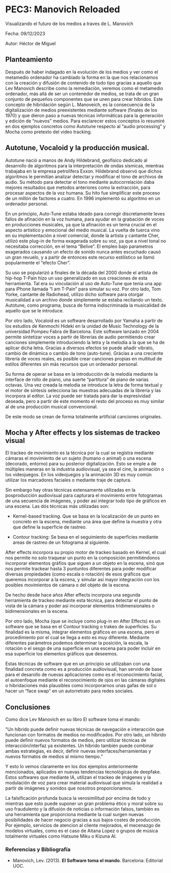


# PEC3: Manovich Reloaded

Visualizando el futuro de los medios a traves de L. Manovich

  

Fecha: 09/12/2023

Autor: Héctor de Miguel

  

## Planteamiento

  

Después de haber indagado en la evolución de los medios y  ver como el metamedio ordenador ha cambiado la forma en la que nos relacionamos con la creación y difusión de contenido de todo tipo gracias a aquello que Lev Manovich describe como la remediación, veremos como el metamedio ordenador, más allá de ser un contenedor de medios, se trata de un gran conjunto de pequeños componentes que se unen para crear híbridos. Este concepto de hibridación según L. Manoveich, es la consecuencia de la digitalización de medios preexistentes mediante software (finales de los 1970) y que dieron paso a nuevas técnicas informáticas para la generación y edición de “nuevos” medios. Para esclarecer estos conceptos lo resumiré en dos ejemplos concretos como Autotune respecto al “audio processing” y Mocha como pretexto del video tracking.

  

## Autotune, Vocaloid y la producción musical.

  

Autotune nació a manos de Andy Hildebrand, geofisico dedicado al desarrollo de algoritmos para la interpretación de ondas sísmicas, mientras trabajaba en la empresa petrolifera Exxon. Hildebrand observó que dichos algoritmos le permitían analizar detectar y modificar el tono de archivos de audio. Su método para detectar el tono mediante autocorrelación daba mejores resultados que metodos anteriores como la extracción, para procesar aspectos de la voz humana. Su hito fue simplificar este proceso de un millón de factores a cuatro. En 1996 implementó su algoritmo en un ordenador personal.

  

En un principio, Auto-Tune estaba ideado para corregir discretamente leves fallos de afinación en la voz humana, para ayudar en la grabación de voces en producciones musicales, ya que la afinación es un tema crucial en el aspecto artístico y emocional del medio musical. La vuelta de tuerca vino en su implementación a nivel comercial, donde la artista y cantante Cher, utilizó este plug-in de forma exagerada sobre su voz, ya que a nivel tonal no necesitaba corrección, en el tema “Belive”. El empleo bajo parametros exagerados causando un efecto de sonido nunca antes escuchado causó un gran revuelo, y a partir de entonces este recurso estilístico se llamó popularmente el “efecto Cher”.

  

Su uso se popularizó a finales de la década del 2000 donde el artista de hip-hop T-Pain hizo un uso generalizado en sus creaciones de esta herramienta. Tal era su vinculación al uso de Auto-Tune que tenía una app para iPhone llamada “I am T-Pain” para simular su voz. Por otro lado, Tom Yorke, cantante de Radiohead, utilizo dicho software para otorgar musicalidad a un archivo donde simplemente se estaba recitando un texto. Autotune, como programa, busca de forma indiscriminada la musicalidad de aquello que se le introduce.

  

Por otro lado, Vocaloid es un software desarrollado por Yamaha a partir de los estudios de Kenmochi Hideki en la unidad de Music Technology de la universidad Pompeu Fabra de Barcelona. Este software lanzado en 2004 permite sintetizar voces a partir de librerías de audio permitiendo crear canciones simplemente introduciendo la letra y la melodía a la que se ha de aplicar dicha letra. Gracias a diversos efectos se puede añadir vibrato, cambio de dinámica o cambio de tono (auto-tune). Grácias a una creciente librería de voces reales, es posible crear canciones propias en multitud de estilos diferentes sin más recursos que un ordenador personal.

  

Su forma de operar se basa en la introducción de la melodía mediante la interface de rollo de piano, una suerte “partitura” de piano de varias octavas. Una vez creada la melodia se introduce la letra de forma textual y el motor de síntesis selecciona las muestras adecuadas de la librería y las incorpora al editor. La voz puede ser tratada para dar la expresividad deseada, pero a partir de este momento el resto del proceso es muy similar al de una producción musical convencional.

De este modo se crean de forma totalmente artificial canciones originales.

  
  

## Mocha y After effects y los sistemas de trackeo visual

  

El trackeo de movimiento es la técnica por la cual se registra mediante cámaras el movimiento de un sujeto (humano o animal) o una escena (decorado, entorno) para su posterior digitalización. Esto se emple a de múltiples maneras en la industria audiovisual, ya sea el cine, la animación o los videojuegos. En los videojuegos y la animación 3D es muy común utilizar los marcadores faciales o mediante traje de captura.

  

Sin embargo hay otras técnicas extensamente utilizadas en la posproducción audiovisual para capturara el movimiento entre fotogramas de una secuencia de imágenes, y poder así integrar todo tipo de gráficos en una escena. Las dós técnicas más utilizadas son:

  

-   Kernel-based tracking. Que se basa en la localización de un punto en concreto en la escena, mediante una área que define la muestra y otra que define la superficie de rastreo.
    
-   Contour tracking: Se basa en el seguimiento de superficies mediante areas de rastreo de un fotograma al siguiente.
    

  

After effects incorpora su propio motor de trackeo basado en Kernel, el cual nos permite no solo traquear un punto en la composición permitiéndonos incorporar elementos gráfios que siguen a un objeto en la escena, sinó que nos permite trackear hasta 3 puntuntos diferentes para poder modificar diversas propiedades (como escala o rotación) de esos gráficos que queremos incorporar a la escena, y simular así mayor integración con los posibles movimientos de cámara o del objeto de la escena.

  

De hecho desde hace años After effects incorpora una segunda herramienta de trackeo mediante esta técnica, para detectar el punto de vista de la cámara y poder así incorporar elementos tridimensionales o bidimensionales en la escena.

  

Por otro lado, Mocha (que se incluye como plug-in en After Effects) es un software que se basa en el Contour tracking o trakeo de superficies. Su finalidad es la misma, integrar elementos gráficos en una escena, pero el procedimiento por el cual se llega a esto es muy diferente. Mediante diferentes parámetros podemos determinar la posición, la escala, la rotación o el sesgo de una superficie en una escena para poder incluir en esa superficie los elementos gráficos que deseemos.

  

Estas técnicas de software que en un principio se utilizaban con una finalidad concreta como es a producción audiovisual, han servido de base para el desarollo de nuevas aplicaciones como es el reconocimiento facial, el autoenfoque mediante el reconocimiento de ojos en las cámaras digitales o hibridaciones más plausibles como incorporarnos unas gafas de sol o hacer un “face swap” en un autorretrato para redes sociales.

  
  

## Conclusiones

  

Como dice Lev Manovich en su libro El software toma el mando:

"Un híbrido puede definir nuevas técnicas de navegación e interacción que funcionan con formatos de medios no modificados. Por otro lado, un híbrido puede definir nuevos formatos de medios, pero utilizar técnicas de interacción/interfaz ya existentes. Un híbrido también puede combinar ambas estrategias, es decir, definir nuevas interfaces/herramientas y nuevos formatos de medios al mismo tiempo.”

  

Y esto lo vemos claramente en los dos ejemplos anteriormente mencionados, aplicados en nuevas tendencias tecnológicas de deepfake. Estos softwares que mediante IA, utilizan el trackeo de imágenes y la modulación de voz para crear material audiovisual que simula la realidad a partir de imágenes y sonidos que nosotros proporcionamos.

  

La falsificación profunda busca la verosimilitud por encima de todo y mientras que esto puede suponer un gran problema ético y moral sobre su uso fraudulento y la difusión de noticias o información falsos, también es una herramienta que proporciona mediante la cual surgen nuevas posibilidades de hacer negocio gracias a sus bajos costes de producción. Por ejemplo, servicios de atencion al cliente mejorados, el mecenazgo de modelos virtuales, como es el caso de Aitana Lopez o grupos de música totalmente virtuales como Hatsune Miku o Kizuna AI.

  
  
  

### Referencias y Bibliografía

  

* Manovich, Lev. (2013). **El Software toma el mando**. Barcelona: Editorial UOC.
